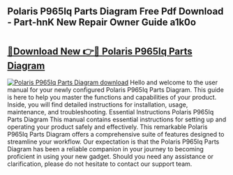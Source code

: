 ## Polaris P965Iq Parts Diagram Free Pdf Download - Part-hnK New Repair Owner Guide a1k0o

# <h2><a href="http://dfoozml.blite.top/?on=Polaris+P965Iq+Parts+Diagram">🔗Download New 👉🔴 Polaris P965Iq Parts Diagram</a></h2>

[![Polaris P965Iq Parts Diagram download](https://i.imgur.com/lujVjoI.png)](http://dfoozml.blite.top/?on=Polaris+P965Iq+Parts+Diagram)
Hello and welcome to the user manual for your newly configured Polaris P965Iq Parts Diagram. This guide is here to help you master the functions and capabilities of your product. Inside, you will find detailed instructions for installation, usage, maintenance, and troubleshooting. Essential Instructions Polaris P965Iq Parts Diagram This manual contains essential instructions for setting up and operating your product safely and effectively. This remarkable Polaris P965Iq Parts Diagram offers a comprehensive suite of features designed to streamline your workflow. Our expectation is that the Polaris P965Iq Parts Diagram has been a reliable companion in your journey to becoming proficient in using your new gadget. Should you need any assistance or clarification, please do not hesitate to contact our support team.

